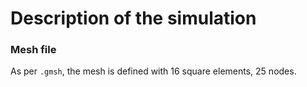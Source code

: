 # Description of the simulation

### Mesh file

As per `.gmsh`, the mesh is defined with 16 square elements, 25 nodes.
